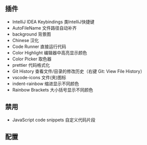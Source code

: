 ## 插件

* IntelliJ IDEA Keybindings  类IntelliJ快捷键
* AutoFileName 文件路径自动补齐
* background 背景图
* Chinese 汉化
* Code Runner 直接运行代码
* Color Highlight 编辑器中高亮显示颜色
* Color Picker 取色器
* prettier 代码格式化
*  Git History 查看文件/目录的修改历史（右键 Git: View File History）
*  vscode-icons 文件(夹)图标
*  indent-rainbow 缩进显示不同颜色
*  Rainbow Brackets 大小括号显示不同颜色

## 禁用

* JavaScript code snippets 自定义代码片段

## 配置

